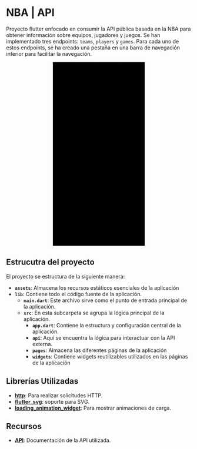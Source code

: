 # NBA | API
Proyecto flutter enfocado en consumir la API pública basada en la NBA para obtener información sobre equipos, jugadores y juegos. Se han implementado tres endpoints: `teams`, `players` y `games`. Para cada uno de estos endpoints, se ha creado una pestaña en una barra de navegación inferior para facilitar la navegación.

<div style="text-align:center;">
    <img src="assets/app.gif" alt="Descripción de la imagen" width="250" height="500">
</div>

## Estrucutra del proyecto
El proyecto se estructura de la siguiente manera:
- **`assets`**: Almacena los recursos estáticos esenciales de la aplicación
- **`lib`**: Contiene todo el código fuente de la aplicación.
  - **`main.dart`**: Este archivo sirve como el punto de entrada principal de la aplicación.
  - **`src`**: En esta subcarpeta se agrupa la lógica principal de la aplicación.
    - **`app.dart`**: Contiene la estructura y configuración central de la aplicación.
    - **`api`**: Aquí se encuentra la lógica para interactuar con la API externa.
    - **`pages`**: Almacena las diferentes páginas de la aplicación
    - **`widgets`**: Contiene widgets reutilizables utilizados en las páginas de la aplicación
## Librerías Utilizadas

- [**http**](https://pub.dev/packages/http): Para realizar solicitudes HTTP. 
- [**flutter_svg**](https://pub.dev/packages/flutter_svg): soporte para SVG.
- [**loading_animation_widget**](https://pub.dev/packages/loading_animation_widget): Para mostrar animaciones de carga.

## Recursos
- [**API**](https://www.balldontlie.io/home.html#introduction): Documentación de la API utilizada.